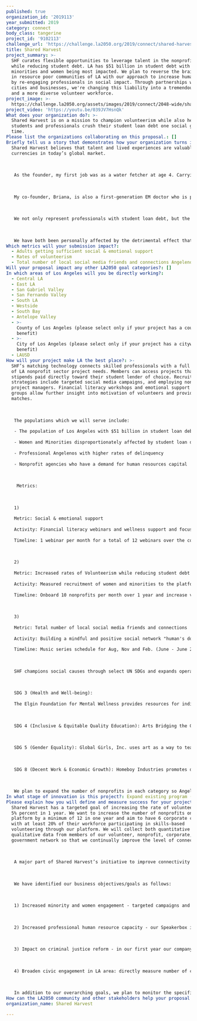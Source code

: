 ```yaml
---
published: true
organization_id: '2019113'
year_submitted: 2019
category: connect
body_class: tangerine
project_id: '9102113'
challenge_url: 'https://challenge.la2050.org/2019/connect/shared-harvest/'
title: Shared Harvest
project_summary: >-
  SHF curates flexible opportunities to leverage talent in the nonprofit sector
  while reducing student debt. LA has $51 billion in student debt with
  minorities and women being most impacted. We plan to reverse the brain drain
  in resource poor communities of LA with our approach to increase human capital
  by re-engaging professionals in social impact. Through partnerships with
  cities and businesses, we're changing this liability into a tremendous asset
  and a more diverse volunteer workforce.
project_image: >-
  https://challenge.la2050.org/assets/images/2019/connect/2048-wide/shared-harvest.jpg
project_video: 'https://youtu.be/039JV7HsnQk'
What does your organization do?: >-
  Shared Harvest is on a mission to champion volunteerism while also helping
  students and professionals crush their student loan debt one social good at a
  time.
Please list the organizations collaborating on this proposal.: []
Briefly tell us a story that demonstrates how your organization turns inspiration into impact.: >-
  Shared Harvest believes that talent and lived experiences are valuable
  currencies in today’s global market. 
   
   
   
   As the founder, my first job was as a water fetcher at age 4. Carrying buckets of water on my head taught me patience, efficiency and how little you can earn within a day of work. Fast forward to my family’s imigration to the USA, braiding hair and selling corn in downtown LA became my new hustle. These experiences cultivated my grit, creative resourcefulness which became invaluable as I navigated my career as a first-generation student. I’m now a solution-driven Emergency Medicine (EM)  doctor and Global Public Health practitioner who founded a platform that is disrupting the student debt crisis and helping people actualize their own self worth and value. 
   
   
   
   My co-founder, Briana, is also a first-generation EM doctor who is passionate about serving her community. With a father who always had several side hustles and a mother who went back to night school for professional advancement, she had a sense of responsibility instilled in her at a young age. While training for medicine was grueling, she prioritized finding the time to take care of those who helped take care of her. She is adept at wearing multiple hats: single mother, doctor, teacher, and a social entrepreneur. 
   
   
   
   We not only represent professionals with student loan debt, but the most marginalized and impacted population: black women. Women currently hold $900b in student debt with black women being the most adversely affected. Additionally, gender and racial wage gap disparities affect this population the most, even at the highest levels of education. 
   
   
   
   We have both been personally affected by the detrimental effect that student loans has on mental health. For myself, I had significant financial anxiety after complications with my first pregnancy despite being a doctor. Briana, lost her husband when he suddenly committed suicide after he struggled with the emotional weight of his achievements and feeling enough financial freedom to take the time to adequately address his mental health. His sudden death at 33 was jarring to all of us and spoke to the need for society to do better to support those who seek to better themselves.
Which metrics will your submission impact?:
  - Adults getting sufficient social & emotional support
  - Rates of volunteerism
  - Total number of local social media friends and connections Angelenos have
Will your proposal impact any other LA2050 goal categories?: []
In which areas of Los Angeles will you be directly working?:
  - Central LA
  - East LA
  - San Gabriel Valley
  - San Fernando Valley
  - South LA
  - Westside
  - South Bay
  - Antelope Valley
  - >-
    County of Los Angeles (please select only if your project has a countywide
    benefit)
  - >-
    City of Los Angeles (please select only if your project has a citywide
    benefit)
  - LAUSD
How will your project make LA the best place?: >-
  SHF’s matching technology connects skilled professionals with a full database
  of LA nonprofit sector project needs. Members can access projects that rewards
  stipends paid directly toward their student lender of choice. Recruitment
  strategies include targeted social media campaigns, and employing nonprofit
  project managers. Financial literacy workshops and emotional support and focus
  groups allow further insight into motivation of volunteers and provide great
  matches. 
   
   
   
   The populations which we will serve include: 
   
   - The population of Los Angeles with $51 billion in student loan debt
   
   - Women and Minorities disproportionately affected by student loan debt
   
   - Professional Angelenos with higher rates of delinquency
   
   - Nonprofit agencies who have a demand for human resources capital 
   
   
   
    Metrics: 
   
   
   
   1)
   
   Metric: Social & emotional support 
   
   Activity: Financial literacy webinars and wellness support and focus groups 
   
   Timeline: 1 webinar per month for a total of 12 webinars over the course of 1 year (June 2019 - June 2020). 6 focus groups to discuss obstacles, lender complaints and provide updates regarding student lending.
   
   
   
   2)
   
   Metric: Increased rates of Volunteerism while reducing student debt
   
   Activity: Measured recruitment of women and minorities to the platform. Onboard 120 nonprofits in the LA, within the 5 categories of UN SDGs. Measure number of completed projects and total volunteer hours. Measured debt reduction with a focus on women and minorities impacted 
   
   Timeline: Onboard 10 nonprofits per month over 1 year and increase volunteer enrollment by 20% each month while maintaining a churn rate of less than 10% (June 2019 - June 2020)
   
   
   
   3)
   
   Metric: Total number of local social media friends and connections
   
   Activity: Building a mindful and positive social network "human's doing good" around volunteering with referral and reward program, hashtag campaigns, and music series in partnership with Sofar Sounds Good. 
   
   Timeline: Music series schedule for Aug, Nov and Feb. (June - June 2020); Social Media campaign ongoing (June -June 2020) 
   
   
   
   SHF champions social causes through select UN SDGs and expands operations of our nonprofit partners:
   
    
   
   SDG 3 (Health and Well-being):
   
   The Elgin Foundation for Mental Wellness provides resources for individuals and their families to cope with mental illness.
   
    
   
   SDG 4 (Inclusive & Equitable Quality Education): Arts Bridging the Gap fosters improved quality of life, academic success, and future outcomes for underserved youth through art.
   
    
   
   SDG 5 (Gender Equality): Global Girls, Inc. uses art as a way to teach emotional and practical skills and empowers girls of color.
   
    
   
   SDG 8 (Decent Work & Economic Growth): Homeboy Industries promotes decent work by providing training to the formerly gang-members. ELACC provides housing, leadership, and economic growth opportunities.
   
   
   
   We plan to expand the number of nonprofits in each category so Angelenos have full agency to choose how they create social impact.
In what stage of innovation is this project?: Expand existing program (expanding and continuing ongoing successful projects)
Please explain how you will define and measure success for your project.: >-
  Shared Harvest has a targeted goal of increasing the rate of volunteerism by
  5% percent in 1 year. We want to increase the number of nonprofits on our
  platform by a minimum of 12 in one year and aim to have 6 corporate clients
  with at least 20% of their workforce participating in skills-based
  volunteering through our platform. We will collect both quantitative and
  qualitative data from members of our volunteer, nonprofit, corporate, and
  government network so that we continually improve the level of connectedness.
   
   
   
   A major part of Shared Harvest’s initiative to improve connectivity between Los Angelenos, nonprofit organizations, and businesses is our web based platform. We aim to empower professionals to define skills in broader context using technology to help build resumes that include hard and soft skills and relationships that happen on and offline. 
   
   
   
   We have identified our business objectives/goals as follows: 
   
   
   
   1) Increased minority and women engagement - targeted campaigns and measured recruitment of women and minorities to the platform from all sources (employed and unemployed)
   
   
   
   2) Increased professional human resource capacity - our Speakerbox initiative for example provides higher level professional services for nonprofits while increasing professional skills of these volunteers in public speaking 
   
   
   
   3) Impact on criminal justice reform - in our first year our company has chosen a social impact focus directly measuring how many stipends are going toward projects related to social justice by monitoring volunteer activities with partners Homeboy Industries and Uncommon Law and potential future partners like the Bail Project and UnEARTH.
   
    
   
   4) Broaden civic engagement in LA area: directly measure number of completed projects and volunteer hours against previous years and social impact created from projects (ie money saved by nonprofits/social impact and survey nonprofits on the cost-savings of projects completed.
   
   
   
   In addition to our overarching goals, we plan to monitor the specific metrics: website metrics - site visitors, number of visitors, bounce rate, average page time, number of pages viewed per session, call to action/click through rate, user ages, geographic location, ethnicity, number of projects participated, amount of student loan debt, implementing student loan debt reduction meter on website for LA. implementing total calculated volunteer hours, amount of student debtcoins earned and stipends paid out, projects completed, degrees, lender affiliation and satisfaction, employment status, and social causes as defined by our five United Nations Sustainable Development Goals.
How can the LA2050 community and other stakeholders help your proposal succeed?: []
organization_name: Shared Harvest

---
```

